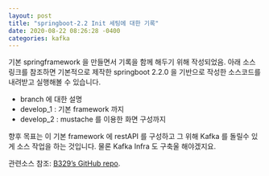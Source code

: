```yaml
---
layout: post
title: "springboot-2.2 Init 세팅에 대한 기록"
date: 2020-08-22 08:26:28 -0400
categories: kafka
---
```


기본 springframework 을 만들면서 기록을 함께 해두기 위해 작성되었음.
아래 소스 링크를 참조하면 기본적으로 제작한 springboot 2.2.0 을 기반으로 작성한 소스코드를내려받고 실행해볼 수 있습니다.

* branch 에 대한 설명 
* develop_1 : 기본 framework 까지 
* develop_2 : mustache 를 이용한 화면 구성까지

향후 목표는 이 기본 framework 에 restAPI 를 구성하고 그 위해 Kafka 를 돌릴수 있게
소스 작업을 하는 것입니다.
물론 Kafka Infra 도 구축울 해야겠지요.


관련소스 참조: [B329’s GitHub repo][jekyll-gh].

[jekyll-docs]: https://jekyllrb.com/docs/home
[jekyll-gh]:   https://github.com/b329/springboot2.git
[jekyll-talk]: https://talk.jekyllrb.com/
